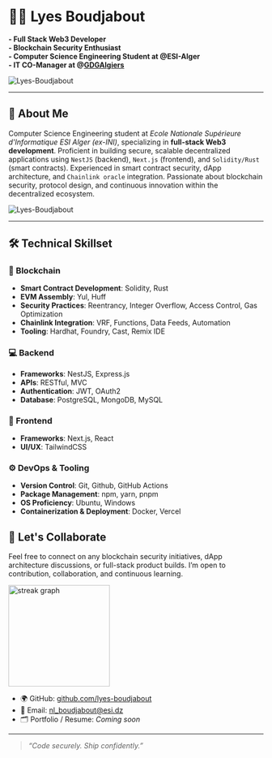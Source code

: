 # 👨‍💻 Lyes Boudjabout

**- Full Stack Web3 Developer** <br clear="both" />
**- Blockchain Security Enthusiast** <br clear="both" />
**- Computer Science Engineering Student at @ESI-Alger** <br clear="both" />
**- IT CO-Manager at @[GDGAlgiers](https://github.com/GDGAlgiers)** <br clear="both" />

<p><img align="center" src="https://github-readme-stats.vercel.app/api?username=Lyes-Boudjabout&show_icons=true&locale=en&bg_color=0d1117&text_color=ffffff&icon_color=79ff97" alt="Lyes-Boudjabout"/></p>

---

## 🧩 About Me

Computer Science Engineering student at *Ecole Nationale Supérieure d'Informatique ESI Alger (ex-INI)*, specializing in **full-stack Web3 development**. Proficient in building secure, scalable decentralized applications using `NestJS` (backend), `Next.js` (frontend), and `Solidity/Rust` (smart contracts). Experienced in smart contract security, dApp architecture, and `Chainlink oracle` integration. Passionate about blockchain security, protocol design, and continuous innovation within the decentralized ecosystem.

<p><img align="left" src="https://github-readme-stats.vercel.app/api/top-langs?username=Lyes-Boudjabout&show_icons=true&locale=en&layout=compact&bg_color=0d1117&text_color=ffffff&icon_color=79ff97" alt="Lyes-Boudjabout" /></p>
<br clear="both" />

---

## 🛠️ Technical Skillset

### 🔗 Blockchain
- **Smart Contract Development**: Solidity, Rust
- **EVM Assembly**: Yul, Huff
- **Security Practices**: Reentrancy, Integer Overflow, Access Control, Gas Optimization
- **Chainlink Integration**: VRF, Functions, Data Feeds, Automation
- **Tooling**: Hardhat, Foundry, Cast, Remix IDE

### 💻 Backend
- **Frameworks**: NestJS, Express.js
- **APIs**: RESTful, MVC
- **Authentication**: JWT, OAuth2
- **Database**: PostgreSQL, MongoDB, MySQL

### 🧱 Frontend
- **Frameworks**: Next.js, React
- **UI/UX**: TailwindCSS

### ⚙️ DevOps & Tooling
- **Version Control**: Git, Github, GitHub Actions
- **Package Management**: npm, yarn, pnpm
- **OS Proficiency**: Ubuntu, Windows
- **Containerization & Deployment**: Docker, Vercel

## 🤝 Let's Collaborate

Feel free to connect on any blockchain security initiatives, dApp architecture discussions, or full-stack product builds. I’m open to contribution, collaboration, and continuous learning.

<p><img src="https://streak-stats.demolab.com?user=Lyes-Boudjabout&locale=en&mode=daily&theme=dark&hide_border=false&border_radius=5&order=3" height="200" alt="streak graph" /></p>

- 🌍 GitHub: [github.com/lyes-boudjabout](https://github.com/Lyes-Boudjabout)
- 📨 Email: nl_boudjabout@esi.dz
- 🗂 Portfolio / Resume: _Coming soon_

---

> _“Code securely. Ship confidently.”_

